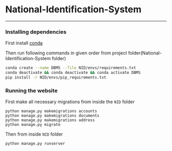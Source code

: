 # National-Identification-System
<hr>

### Installing dependencies
First install [conda](https://conda.io/projects/conda/en/latest/user-guide/install/linux.html)

Then run following commands in given order from project folder(National-Identification-System folder)
```bash
conda create --name DBMS --file NID/envs/requirements.txt
conda deactivate && conda deactivate && conda activate DBMS
pip install -r NID/envs/pip_requirements.txt
```
### Running the website
First make all necessary migrations from inside the `NID` folder
```
python manage.py makemigrations accounts
python manage.py makemigrations documents 
python manage.py makemigrations address 
python manage.py migrate
```

Then from inside `NID` folder
```
python manage.py runserver
```


